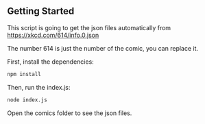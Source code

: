 ## Getting Started

This script is going to get the json files automatically from 
https://xkcd.com/614/info.0.json

The number 614 is just the number of the comic, you can replace it.

First, install the dependencies:

```bash
npm install
```

Then, run the index.js:

```bash
node index.js
```

Open the comics folder to see the json files.